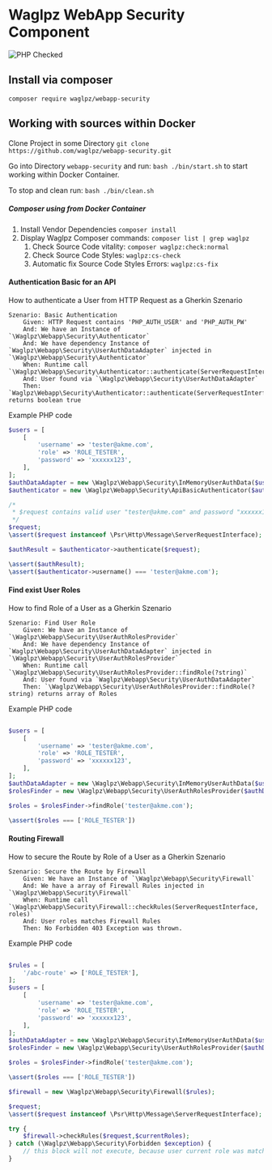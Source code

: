 Waglpz WebApp Security Component
================================

![PHP Checked](https://github.com/waglpz/webapp-security/workflows/PHP%20Composer/badge.svg)


Install via composer
--------------------

`composer require waglpz/webapp-security`

Working with sources within Docker
----------------------------------

Clone Project in some Directory `git clone https://github.com/waglpz/webapp-security.git` 

Go into Directory `webapp-security` and run: `bash ./bin/start.sh` to start working within Docker Container.

To stop and clean run: `bash ./bin/clean.sh`

##### Composer using from Docker Container
 1. Install Vendor Dependencies `composer install`
 2. Display Waglpz Composer commands: `composer list | grep waglpz`
    1. Check Source Code vitality: `composer waglpz:check:normal` 
    1. Check Source Code Styles: `waglpz:cs-check`
    1. Automatic fix Source Code Styles Errors: `waglpz:cs-fix`

#### Authentication Basic for an API

How to authenticate a User from HTTP Request as a Gherkin Szenario

```gherkin
Szenario: Basic Authentication
    Given: HTTP Request contains 'PHP_AUTH_USER' and 'PHP_AUTH_PW'
    And: We have an Instance of `\Waglpz\Webapp\Security\Authenticator`
    And: We have dependency Instance of `Waglpz\Webapp\Security\UserAuthDataAdapter` injected in `\Waglpz\Webapp\Security\Authenticator`
    When: Runtime call `\Waglpz\Webapp\Security\Authenticator::authenticate(ServerRequestInterface)`
    And: User found via `\Waglpz\Webapp\Security\UserAuthDataAdapter` 
    Then: `Waglpz\Webapp\Security\Authenticator::authenticate(ServerRequestInterface) returns boolean true
```
Example PHP code
```php
$users = [
    [
        'username' => 'tester@akme.com',
        'role' => 'ROLE_TESTER',
        'password' => 'xxxxxx123',
    ],
];
$authDataAdapter = new \Waglpz\Webapp\Security\InMemoryUserAuthData($users);
$authenticator = new \Waglpz\Webapp\Security\ApiBasicAuthenticator($authDataAdapter);

/*
 * $request contains valid user "tester@akme.com" and password "xxxxxx123"
 */
$request;
\assert($request instanceof \Psr\Http\Message\ServerRequestInterface);

$authResult = $authenticator->authenticate($request);

\assert($authResult);
\assert($authenticator->username() === 'tester@akme.com');
```

#### Find exist User Roles 

How to find Role of a User as a Gherkin Szenario

```gherkin
Szenario: Find User Role
    Given: We have an Instance of `\Waglpz\Webapp\Security\UserAuthRolesProvider`
    And: We have dependency Instance of `Waglpz\Webapp\Security\UserAuthDataAdapter` injected in `\Waglpz\Webapp\Security\UserAuthRolesProvider`
    When: Runtime call `\Waglpz\Webapp\Security\UserAuthRolesProvider::findRole(?string)`
    And: User found via `Waglpz\Webapp\Security\UserAuthDataAdapter` 
    Then: `\Waglpz\Webapp\Security\UserAuthRolesProvider::findRole(?string) returns array of Roles
```

Example PHP code
```php

$users = [
    [
        'username' => 'tester@akme.com',
        'role' => 'ROLE_TESTER',
        'password' => 'xxxxxx123',
    ],
];
$authDataAdapter = new \Waglpz\Webapp\Security\InMemoryUserAuthData($users);
$rolesFinder = new \Waglpz\Webapp\Security\UserAuthRolesProvider($authDataAdapter);

$roles = $rolesFinder->findRole('tester@akme.com');

\assert($roles === ['ROLE_TESTER'])

```

#### Routing Firewall

How to secure the Route by Role of a User as a Gherkin Szenario

```gherkin
Szenario: Secure the Route by Firewall
    Given: We have an Instance of `\Waglpz\Webapp\Security\Firewall`
    And: We have a array of Firewall Rules injected in `\Waglpz\Webapp\Security\Firewall`
    When: Runtime call `\Waglpz\Webapp\Security\Firewall::checkRules(ServerRequestInterface, roles)`
    And: User roles matches Firewall Rules  
    Then: No Forbidden 403 Exception was thrown.
```

Example PHP code
```php

$rules = [
    '/abc-route' => ['ROLE_TESTER'],
];
$users = [
    [
        'username' => 'tester@akme.com',
        'role' => 'ROLE_TESTER',
        'password' => 'xxxxxx123',
    ],
];
$authDataAdapter = new \Waglpz\Webapp\Security\InMemoryUserAuthData($users);
$rolesFinder = new \Waglpz\Webapp\Security\UserAuthRolesProvider($authDataAdapter);

$roles = $rolesFinder->findRole('tester@akme.com');

\assert($roles === ['ROLE_TESTER'])

$firewall = new \Waglpz\Webapp\Security\Firewall($rules);

$request;
\assert($request instanceof \Psr\Http\Message\ServerRequestInterface);

try {
    $firewall->checkRules($request,$currentRoles);
} catch (\Waglpz\Webapp\Security\Forbidden $exception) {
    // this block will not execute, because user current role was matched for route in rules 
}


```
